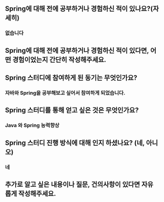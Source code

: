 ## Spring에 대해 전에 공부하거나 경험하신 적이 있나요?(자세히)
### 없습니다

## Spring에 대해 전에 공부하거나 경험하신 적이 있다면, 어떤 경험이었는지 간단히 작성해주세요.

## Spring 스터디에 참여하게 된 동기는 무엇인가요?
### 자바와 Spring을 공부해보고 싶어서 참여하게 되었습니다.

## Spring 스터디를 통해 얻고 싶은 것은 무엇인가요?
### Java 와 Spring 능력향상 

## Spring 스터디 진행 방식에 대해 인지 하셨나요? (네, 아니오)
### 네

## 추가로 알고 싶은 내용이나 질문, 건의사항이 있다면 자유롭게 작성해주세요.
```

